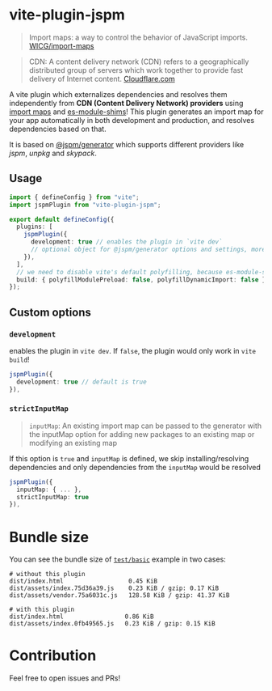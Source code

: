 # vite-plugin-jspm

> Import maps: a way to control the behavior of JavaScript imports. [WICG/import-maps](https://github.com/WICG/import-maps)

> CDN: A content delivery network (CDN) refers to a geographically distributed group of servers which work together to provide fast delivery of Internet content. [Cloudflare.com](https://www.cloudflare.com/en-ca/learning/cdn/what-is-a-cdn/)

A vite plugin which externalizes dependencies and resolves them independently from **CDN (Content Delivery Network) providers** using [import maps](https://github.com/WICG/import-maps) and [es-module-shims](https://github.com/guybedford/es-module-shims)! 
This plugin generates an import map for your app automatically in both development and production, and resolves dependencies based on that.

It is based on [@jspm/generator](https://github.com/jspm/generator) which supports different providers like *jspm*, *unpkg* and *skypack*.

## Usage

```ts
import { defineConfig } from "vite";
import jspmPlugin from "vite-plugin-jspm";

export default defineConfig({
  plugins: [
    jspmPlugin({
      development: true // enables the plugin in `vite dev`
      // optional object for @jspm/generator options and settings, more info in https://github.com/jspm/generator
    }),
  ],
  // we need to disable vite's default polyfilling, because es-module-shims enables it instead
  build: { polyfillModulePreload: false, polyfillDynamicImport: false },
});
```

## Custom options

### `development` 
enables the plugin in `vite dev`. If `false`, the plugin would only work in `vite build`!
```ts
jspmPlugin({
  development: true // default is true
}),
```

### `strictInputMap`

> `inputMap`: An existing import map can be passed to the generator with the inputMap option for adding new packages to an existing map or modifying an existing map

If this option is `true` and `inputMap` is defined, we skip installing/resolving dependencies and only dependencies from the `inputMap` would be resolved
```ts
jspmPlugin({
  inputMap: { ... },
  strictInputMap: true
}),
```

# Bundle size

You can see the bundle size of [`test/basic`](https://github.com/jspm/vite-plugin-jspm/tree/main/test/basic) example in two cases:
```
# without this plugin
dist/index.html                  0.45 KiB
dist/assets/index.75d36a39.js    0.23 KiB / gzip: 0.17 KiB
dist/assets/vendor.75a6031c.js   128.58 KiB / gzip: 41.37 KiB

# with this plugin
dist/index.html                 0.86 KiB
dist/assets/index.0fb49565.js   0.23 KiB / gzip: 0.15 KiB
```

# Contribution
Feel free to open issues and PRs!
